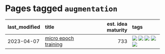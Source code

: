 # Pages tagged `augmentation`

|last_modified|title|est. idea maturity|tags
|:---|:---|---:|:---|
|2023-04-07|[micro epoch training](../micro-epoch.md)|733|[![](https://img.shields.io/badge/tag-augmentation-e8ae48)](../tags/augmentation.md) [![](https://img.shields.io/badge/tag-dataset-7c795e)](../tags/dataset.md) [![](https://img.shields.io/badge/tag-heuristics-b5ec2c)](../tags/heuristics.md) [![](https://img.shields.io/badge/tag-tooling-b7fb0)](../tags/tooling.md) [![](https://img.shields.io/badge/tag-training-f76896)](../tags/training.md)|